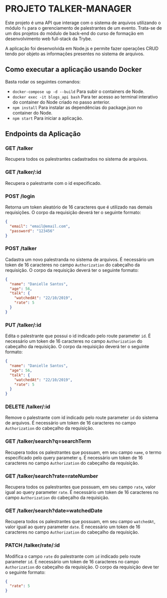 # PROJETO TALKER-MANAGER

Este projeto é uma API que interage com o sistema de arquivos utilizando o módulo `fs` para o gerenciamento de palestrantes de um evento. Trata-se de um dos projetos do módulo de back-end do curso de formação em desenvolvimento web full-stack da Trybe.

A aplicação foi desenvolvida em Node.js e permite fazer operações CRUD tendo por objeto as informações presentes no sistema de arquivos.

## Como executar a aplicação usando Docker

Basta rodar os seguintes comandos:

- `docker-compose up -d --build` Para subir o containers de Node.
- `docker exec -it blogs_api bash` Para ter acesso ao terminal interativo do container do Node criado no passo anterior.
- `npm install` Para instalar as dependências do package.json no container do Node.
- `npm start` Para iniciar a aplicação.

## Endpoints da Aplicação

### GET /talker

Recupera todos os palestrantes cadastrados no sistema de arquivos.


### GET /talker/:id

Recupera o palestrante com o id especificado.


### POST /login

Retorna um token aleatório de 16 caracteres que é utilizado nas demais requisições. O corpo da requisição deverá ter o seguinte formato:

```json
{
  "email": "email@email.com",
  "password": "123456"
}
```


### POST /talker

Cadastra um novo palestranda no sistema de arquivos. É necessário um token de 16 caracteres no campo `Authorization` do cabeçalho da requisição. O corpo da requisição deverá ter o seguinte formato:

```json
{
  "name": "Danielle Santos",
  "age": 56,
  "talk": {
    "watchedAt": "22/10/2019",
    "rate": 5
  }
}
```


### PUT /talker/:id

Edita o palestrante que possui o id indicado pelo route parameter `id`. É necessário um token de 16 caracteres no campo `Authorization` do cabeçalho da requisição. O corpo da requisição deverá ter o seguinte formato:

```json
{
  "name": "Danielle Santos",
  "age": 56,
  "talk": {
    "watchedAt": "22/10/2019",
    "rate": 5
  }
}
```


### DELETE /talker/:id

Remove o palestrante com id indicado pelo route parameter `id` do sistema de arquivos. É necessário um token de 16 caracteres no campo `Authorization` do cabeçalho da requisição.


### GET /talker/search?q=searchTerm

Recupera todos os palestrantes que possuam, em seu campo `name`, o termo especificado pelo query parameter `q`. É necessário um token de 16 caracteres no campo `Authorization` do cabeçalho da requisição.


### GET /talker/search?rate=rateNumber

Recupera todos os palestrantes que possuam, em seu campo `rate`, valor igual ao query parameter `rate`. É necessário um token de 16 caracteres no campo `Authorization` do cabeçalho da requisição.


### GET /talker/search?date=watchedDate

Recupera todos os palestrantes que possuam, em seu campo `watchedAt`, valor igual ao query parameter `date`. É necessário um token de 16 caracteres no campo `Authorization` do cabeçalho da requisição.


### PATCH /talker/rate/:id

Modifica o campo `rate` do palestrante com `id` indicado pelo route parameter `id`. É necessário um token de 16 caracteres no campo `Authorization` do cabeçalho da requisição. O corpo da requisição deve ter o seguinte formato:

```json
{
  "rate": 5
}
```
